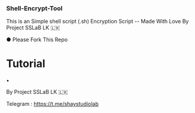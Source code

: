 ### Shell-Encrypt-Tool


This is an Simple shell script (.sh) Encryption Script 
-- Made With Love By Project SSLaB LK 🇱🇰


 ● Please Fork This Repo


# Tutorial 

  • 
  
   
By Project SSLaB LK 🇱🇰

Telegram : https://t.me/shaystudiolab
